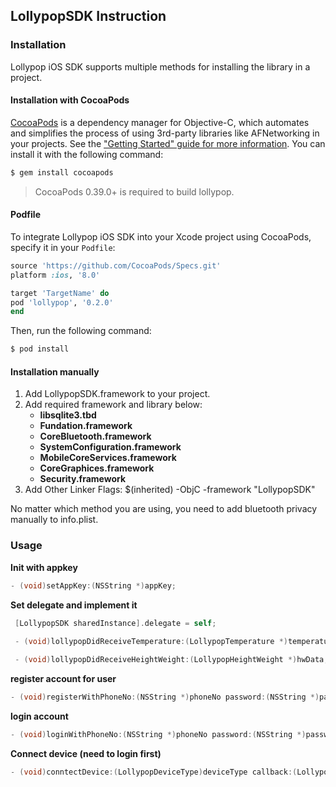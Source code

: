 ## LollypopSDK Instruction

### Installation
Lollypop iOS SDK supports multiple methods for installing the library in a project.
#### Installation with CocoaPods
[CocoaPods](http://cocoapods.org) is a dependency manager for Objective-C, which automates and simplifies the process of using 3rd-party libraries like AFNetworking in your projects. See the ["Getting Started" guide for more information](https://github.com/AFNetworking/AFNetworking/wiki/Getting-Started-with-AFNetworking). You can install it with the following command:

```bash
$ gem install cocoapods
```

> CocoaPods 0.39.0+ is required to build lollypop.

#### Podfile

To integrate Lollypop iOS SDK into your Xcode project using CocoaPods, specify it in your `Podfile`:

```ruby
source 'https://github.com/CocoaPods/Specs.git'
platform :ios, '8.0'

target 'TargetName' do
pod 'lollypop', '0.2.0'
end
```

Then, run the following command:

```bash
$ pod install
```
#### Installation manually

1. Add LollypopSDK.framework to your project.
2. Add required framework and library below:
	* **libsqlite3.tbd**
	* **Fundation.framework**
	* **CoreBluetooth.framework**
	* **SystemConfiguration.framework**
	* **MobileCoreServices.framework**
	* **CoreGraphices.framework**
	* **Security.framework**
3. Add Other Linker Flags: $(inherited) -ObjC -framework "LollypopSDK"
	
No matter which method you are using, you need to add bluetooth privacy manually to info.plist.

### Usage
  **Init with appkey**
  ```Objective-c
  - (void)setAppKey:(NSString *)appKey;
```
 
 **Set delegate and implement it**
 ```Objective-c
  [LollypopSDK sharedInstance].delegate = self;
  
  - (void)lollypopDidReceiveTemperature:(LollypopTemperature *)temperature;

  - (void)lollypopDidReceiveHeightWeight:(LollypopHeightWeight *)hwData;
```
  **register account for user**
  
  ```Objective-c
  - (void)registerWithPhoneNo:(NSString *)phoneNo password:(NSString *)password callback:(LollypopCallback)callback;
```
  **login account**
  
  ```Objective-c
  - (void)loginWithPhoneNo:(NSString *)phoneNo password:(NSString *)password callback:(LollypopCallback)callback;
```
**Connect device (need to login first)**
  ```Objective-c
  - (void)conntectDevice:(LollypopDeviceType)deviceType callback:(LollypopCallback)callback;
```
